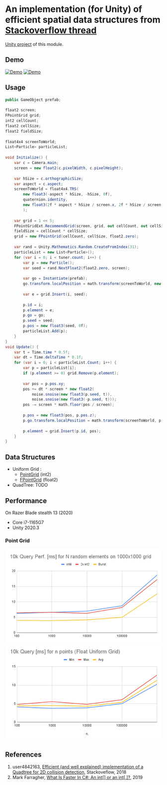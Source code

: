 # An implementation (for Unity) of efficient spatial data structures from [Stackoverflow thread](https://stackoverflow.com/questions/41946007/efficient-and-well-explained-implementation-of-a-quadtree-for-2d-collision-det#)

[Unity project](https://github.com/nobnak/Test-EffSpaceUnity) of this module.

## Demo
[![Demo](http://img.youtube.com/vi/0fxcMapOaBQ/hqdefault.jpg)](https://www.youtube.com/shorts/0fxcMapOaBQ)
[![Demo](http://img.youtube.com/vi/_xvoNZ3kExc/hqdefault.jpg)](https://www.youtube.com/shorts/_xvoNZ3kExc)

## Usage

```csharp
public GameObject prefab;

float2 screen;
FPointGrid grid;
int2 cellCount;
float2 cellSize;
float2 fieldSize;

float4x4 screenToWorld;
List<Particle> particleList;

void Initialize() {
    var c = Camera.main;
    screen = new float2(c.pixelWidth, c.pixelHeight);

    var hSize = c.orthographicSize;
    var aspect = c.aspect;
    screenToWorld = float4x4.TRS(
        new float3(-aspect * hSize, -hSize, 0f),
        quaternion.identity,
        new float3(2f * aspect * hSize / screen.x, 2f * hSize / screen.y, 1f)
        );

    var grid = 1 << 5;
    FPointGridExt.RecommendGrid(screen, grid, out cellCount, out cellSize);
    fieldSize = cellCount * cellSize;
    grid = new FPointGrid(cellCount, cellSize, float2.zero);

    var rand = Unity.Mathematics.Random.CreateFromIndex(31);
    particleList = new List<Particle>();
    for (var i = 0; i < tuner.count; i++) {
        var p = new Particle();
        var seed = rand.NextFloat2(float2.zero, screen);

        var go = Instantiate(prefab);
        go.transform.localPosition = math.transform(screenToWorld, new float3(seed, 0f));

        var e = grid.Insert(i, seed);

        p.id = i;
        p.element = e;
        p.go = go;
        p.seed = seed;
        p.pos = new float3(seed, 0f);
        particleList.Add(p);
    }
}
void Update() {
    var t = Time.time * 0.5f;
    var dt = Time.deltaTime * 0.1f;
    for (var i = 0; i < particleList.Count; i++) {
        var p = particleList[i];
        if (p.element >= 0) grid.Remove(p.element);

        var pos = p.pos.xy;
        pos += dt * screen * new float2(
            noise.snoise(new float3(p.seed, t)),
            noise.snoise(new float3(-p.seed, t)));
        pos -= screen * math.floor(pos / screen);

        p.pos = new float3(pos, p.pos.z);
        p.go.transform.localPosition = math.transform(screenToWorld, p.pos);

        p.element = grid.Insert(p.id, pos);
    }
}
```

## Data Structures
- Uniform Grid : 
  - [PointGrid](Runtime/Models/PointGrid.cs) (int2) 
  - [FPointGrid](Runtime/Models/FPointGrid.cs) (float2) 
- QuadTree: TODO

## Performance
On Razer Blade stealth 13 (2020)
- Core i7-1165G7
- Unity 2020.3

### Point Grid
![Point Grid perf.](Images/PointGrid01.png)
![Float Point Grid perf.](Images/FPointGrid01.png)

## References
1. user4842163, [Efficient (and well explained) implementation of a Quadtree for 2D collision detection](https://stackoverflow.com/questions/41946007/efficient-and-well-explained-implementation-of-a-quadtree-for-2d-collision-det# ), Stackoveflow, 2018
2. Mark Farragher, [What Is Faster In C#: An int[] or an int[,]?](https://mdfarragher.medium.com/high-performance-arrays-in-c-2d55c04d37b5), 2019
